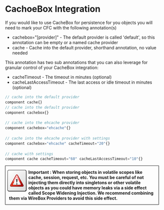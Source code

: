 # CachoeBox Integration

If you would like to use CacheBox for persistence for you objects you will need to mark your CFC with the following annotation(s)

* cachebox="[provider]" - The default provider is called 'default', so this annotation can be empty or a named cache provider
* cache - Cache into the default provider, shorthand annotation, no value needed

This annotation has two sub annotations that you can also leverage for granular control of your CacheBox integration:

* cacheTimeout - The timeout in minutes (optional)
* cacheLastAccessTimeout - The last access or idle timeout in minutes (optional)

```javascript
// cache into the default provider
component cache{}
// cache into the default provider
component cachebox{}

// cache into the ehcache provider
component cachebox="ehcache"{}

// cache into the ehcache provider with settings
component cachebox="ehcache" cacheTimeout="20"{}

// cache with settings
component cache cacheTimeout="60" cacheLastAccessTimeout="10"{}
```
<div style="border: 1px solid black">
<img src="../images/icon_important.png" width="15%" style="float:left;margin-top:10px"><p style="margin:12px"><b>
Important : When storing objects in volatile scopes like cache, session, request, etc. You must be careful of not injecting them directly into singletons or other volatile objects as you could have memory leaks via a side effect called Scope Widening Injection. We recommend combining them via WireBox Providers to avoid this side effect. </b></p>
<div style="clear:both"></div>
</div>
